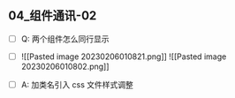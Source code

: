 ## 04_组件通讯-02
- [ ]  Q: 两个组件怎么同行显示
- [ ] ![[Pasted image 20230206010821.png]]
![[Pasted image 20230206010802.png]]
- [ ]  A: 加类名引入 css 文件样式调整



